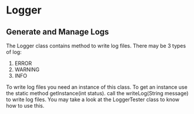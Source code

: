 # Logger
## Generate and Manage Logs

The Logger class contains method to write log files.
There may be 3 types of log:
1. ERROR
2. WARNING
3. INFO

To write log files you need an instance of this class. To get an instance use the static method getInstance(int status). call the writeLog(String message) to write log files.
You may take a look at the LoggerTester class to know how to use this.
